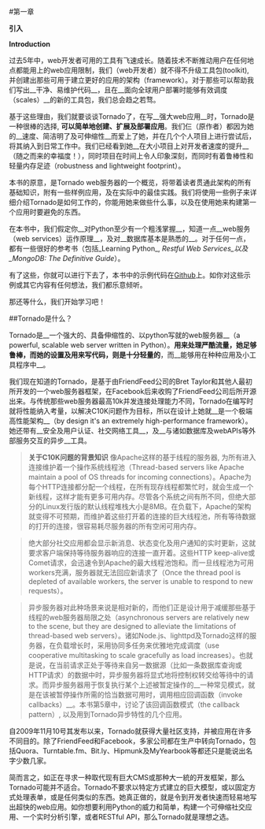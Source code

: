 #第一章

__引入__

__Introduction__

过去5年中，web开发者可用的工具有飞速成长。随着技术不断推动用户在任何地点都能用上的web应用限制，我们（web开发者）就不得不升级工具包(toolkit), 并创建出那些可用于建立更好的应用的架构（framework）。对于那些可以帮助我们写出__干净、易维护代码__，且在__面向全球用户部署时能够有效调度（scales）__的新的工具包，我们总会趋之若骛。

基于这些理由，我们就要谈谈Tornado了，在写__强大web应用__时，Tornado是一种很棒的选择, __可以简单地创建、扩展及部署应用__。我们仨（原作者）都因为她的__速度、简洁明了及可伸缩性__而爱上了她，并在几个个人项目上进行尝试后，将其纳入到日常工作中。我们已经看到她__在大小项目上对开发者速度的提升__（随之而来的幸福度！），同时项目在时间上令人印象深刻，而同时有着鲁棒性和轻量内存足迹（robustness and lightweight footprint）。

本书的原意，是Tornado web服务器的一个概览，将带着读者贯通此架构的所有基础知识，附有一些样例应用，及在实际中的最佳实践。我们将使用一些例子来详细介绍Tornado是如何工作的，你能用她来做些什么事，以及在使用她来构建第一个应用时要避免的东西。

在本书中，我们假定你__对Python至少有一个粗浅掌握__，知道一点__web服务（web services）运作原理__，及对__数据库基本是熟悉的__。对于任何一点，都有一些很好的参考书（包括_Learning Python_, _Restful Web Services_以及_MongoDB: The Definitive Guide_）。

有了这些，你就可以进行下去了，本书中的示例代码在[Github](https://github.com/Introduction-to-Tornado)上。如你对这些示例或其它内容有任何想法，我们都乐意倾听。

那还等什么，我们开始学习吧！

##Tornado是什么？

Tornado是__一个强大的、具备伸缩性的、以python写就的web服务器__（a powerful, scalable web server written in Python）。__用来处理严酷流量，她足够鲁棒，而她的设置及用来写代码，则是十分轻量的__，而__能够用在种种应用及小工具程序中__。

我们现在知道的Tornado，是基于由FriendFeed公司的Bret Taylor和其他人最初所开发的一个web服务器框架，在Facebook后来收购了FriendFeed公司后所开源出来。与传统那些web服务器最高10k并发连接处理能力不同，Tornado在编写时就将性能纳入考量，以解决C10K问题作为目标，所以在设计上她就__是一个极端高性能架构__（by design it's an extremely high-performance framework）。她还带有__安全及用户认证、社交网络工具__，及__与诸如数据库及webAPIs等外部服务交互的异步__工具。

> __关于C10K问题的背景知识__ 像Apache这样的基于线程的服务器, 为所有进入连接维护着一个操作系统线程池（Thread-based servers like Apache maintain a pool of OS threads for incoming connections）。Apache为每个HTTP连接都分配一个线程，在所有现存线程都繁忙时，就会生成一个新线程，这样才能有更多可用内存。尽管各个系统之间有所不同，但绝大部分的Linux发行版的默认线程堆栈大小是8MB。在负载下，Apache的架构就变得不可预期，而维护着这些打开着的连接的巨大线程池，所有等待数据的打开的连接，很容易耗尽服务器的所有空闲可用内存。

> 绝大部分社交应用都会显示新消息、状态变化及用户通知的实时更新，这就要求客户端保持等待服务器响应的连接一直开着。这些HTTP keep-alive或Comet请求，会迅速令到Apache的最大线程池饱和。而一旦线程池为可用workers充满，服务器就无法回应新请求了（Once the thread pool is depleted of available workers, the server is unable to respond to new requests）。

> 异步服务器对此种场景来说是相对新的，而他们正是设计用于减缓那些基于线程的web服务器局限之处（asynchronous servers are relatively new to the scene, but they are designed to alleviate the limitations of thread-based web servers）。诸如Node.js、lighttpd及Tornado这样的服务器，在负载增长时，采用协同多任务来优雅地完成调度（use cooperative multitasking to scale gracefully as load increases）。也就是说，在当前请求正处于等待来自另一数据源（比如一条数据库查询或HTTP请求）的数据中时，异步服务器将显式地将控制权转交给等待中的请求。而异步服务器用于恢复执行某个上述被暂定操作的__一种常见模式，就是在该被暂停操作所需的恰当数据可用时，调用相应回调函数（invoke callbacks）__。本书第5章中，讨论了该回调函数模式（the callback pattern）, 以及用到Tornado异步特性的几个应用。

自2009年11月10号其发布以来，Tornado就获得大量社区支持，并被应用在许多不同目的。除了FriendFeed和Facebook，多家公司都在生产中转向Tornado，包括Quora、Turntable.fm、Bit.ly、Hipmunk及MyYearbook等都还只是能说出名字少数几家。

简而言之，如正在寻求一种取代现有巨大CMS或那种大一統的开发框架，那么Tornado可能并不适合。Tornado不要求以特定方式建立的巨大模型，或以固定方式处理表单，或是任何类似的东西。她真正做的，就是令到开发者快速而轻易地写出超快的web应用。如你想要利用Python的威力和简单，构建一个可伸缩社交应用、一个实时分析引擎，或者RESTful API，那么Tornado就是理想之选。


